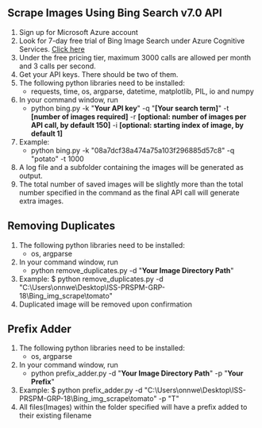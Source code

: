 ## Scrape Images Using Bing Search v7.0 API

1. Sign up for Microsoft Azure account
2. Look for 7-day free trial of Bing Image Search under Azure Cognitive Services. [Click here](https://azure.microsoft.com/en-us/services/cognitive-services/)
3. Under the free pricing tier, maximum 3000 calls are allowed per month and 3 calls per second.
4. Get your API keys. There should be two of them.
5. The following python libraries need to be installed:
   - requests, time, os, argparse, datetime, matplotlib, PIL, io and numpy
6. In your command window, run 
   - python bing.py -k "**Your API key**" -q "**[Your search term]**" -t **[number of images required]** -r **[optional: number of images per API call, by default 150]** -i **[optional: starting index of image, by default 1]**
7. Example:
   - python bing.py -k "08a7dcf38a474a75a103f296885d57c8" -q "potato" -t 1000
8. A log file and a subfolder containing the images will be generated as output.
9. The total number of saved images will be slightly more than the total number specified in the command as the final API call will generate extra images.


## Removing Duplicates 
1. The following python libraries need to be installed:
   - os, argparse
6. In your command window, run
   - python remove_duplicates.py -d "**Your Image Directory Path**"
3. Example:
   $ python remove_duplicates.py -d "C:\Users\onnwe\Desktop\ISS-PRSPM-GRP-18\Bing_img_scrape\tomato"
4. Duplicated image will be removed upon confirmation


## Prefix Adder
1. The following python libraries need to be installed:
   - os, argparse
6. In your command window, run
   - python prefix_adder.py -d "**Your Image Directory Path**" -p "**Your Prefix**"
3. Example:
   $ python prefix_adder.py -d "C:\Users\onnwe\Desktop\ISS-PRSPM-GRP-18\Bing_img_scrape\tomato" -p "T"
4. All files(Images) within the folder specified will have a prefix added to their existing filename

